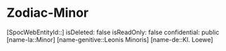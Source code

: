﻿---
type: Zodiac
tags:
- astro/Zodiac

---

# Zodiac-Minor

[SpocWebEntityId::]
isDeleted: false
isReadOnly: false
confidential: public
[name-la::Minor]
[name-genitive::Leonis Minoris]
[name-de::Kl. Loewe]

